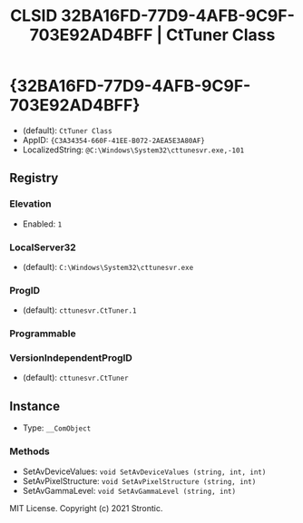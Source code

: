 ﻿---
title: "CLSID 32BA16FD-77D9-4AFB-9C9F-703E92AD4BFF | CtTuner Class"
excerpt: What is COM-Object CLSID 32BA16FD-77D9-4AFB-9C9F-703E92AD4BFF?
---

# {32BA16FD-77D9-4AFB-9C9F-703E92AD4BFF}

* (default): `CtTuner Class`
* AppID: `{C3A34354-660F-41EE-B072-2AEA5E3A80AF}`
* LocalizedString: `@C:\Windows\System32\cttunesvr.exe,-101`

## Registry


### Elevation

* Enabled: `1`

### LocalServer32

* (default): `C:\Windows\System32\cttunesvr.exe`

### ProgID

* (default): `cttunesvr.CtTuner.1`

### Programmable


### VersionIndependentProgID

* (default): `cttunesvr.CtTuner`

## Instance

* Type: `__ComObject`

### Methods

* SetAvDeviceValues: `void SetAvDeviceValues (string, int, int)`
* SetAvPixelStructure: `void SetAvPixelStructure (string, int)`
* SetAvGammaLevel: `void SetAvGammaLevel (string, int)`

MIT License. Copyright (c) 2021 Strontic.


